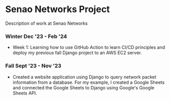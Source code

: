 # Senao Networks Project
Description of work at Senao Networks

### Winter Dec '23 - Feb '24
- Week 1: Learning how to use GitHub Action to learn CI/CD principles and deploy my previous fall Django project to an AWS EC2 server.

### Fall Sept '23 - Nov '23
- Created a website application using Django to query network packet information from a database. For my example, I created a Google Sheets and connected the Google Sheets to Django using Google's Google Sheets API.